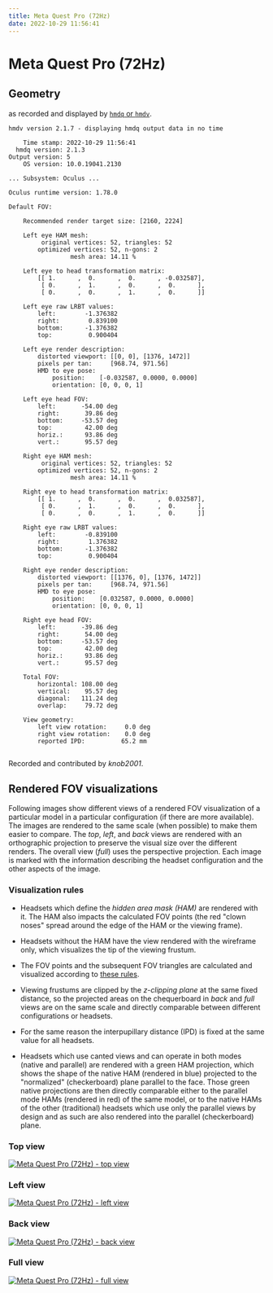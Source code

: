 ```yaml
---
title: Meta Quest Pro (72Hz)
date: 2022-10-29 11:56:41
---
```

# Meta Quest Pro (72Hz)

## Geometry

as recorded and displayed by [`hmdq` or `hmdv`](https://github.com/risa2000/hmdq).
```
hmdv version 2.1.7 - displaying hmdq output data in no time

    Time stamp: 2022-10-29 11:56:41
  hmdq version: 2.1.3
Output version: 5
    OS version: 10.0.19041.2130

... Subsystem: Oculus ...

Oculus runtime version: 1.78.0

Default FOV:

    Recommended render target size: [2160, 2224]

    Left eye HAM mesh:
         original vertices: 52, triangles: 52
        optimized vertices: 52, n-gons: 2
                 mesh area: 14.11 %

    Left eye to head transformation matrix:
        [[ 1.      ,  0.      ,  0.      , -0.032587],
         [ 0.      ,  1.      ,  0.      ,  0.      ],
         [ 0.      ,  0.      ,  1.      ,  0.      ]]

    Left eye raw LRBT values:
        left:        -1.376382
        right:        0.839100
        bottom:      -1.376382
        top:          0.900404

    Left eye render description:
        distorted viewport: [[0, 0], [1376, 1472]]
        pixels per tan:     [968.74, 971.56]
        HMD to eye pose:
            position:    [-0.032587, 0.0000, 0.0000]
            orientation: [0, 0, 0, 1]

    Left eye head FOV:
        left:       -54.00 deg
        right:       39.86 deg
        bottom:     -53.57 deg
        top:         42.00 deg
        horiz.:      93.86 deg
        vert.:       95.57 deg

    Right eye HAM mesh:
         original vertices: 52, triangles: 52
        optimized vertices: 52, n-gons: 2
                 mesh area: 14.11 %

    Right eye to head transformation matrix:
        [[ 1.      ,  0.      ,  0.      ,  0.032587],
         [ 0.      ,  1.      ,  0.      ,  0.      ],
         [ 0.      ,  0.      ,  1.      ,  0.      ]]

    Right eye raw LRBT values:
        left:        -0.839100
        right:        1.376382
        bottom:      -1.376382
        top:          0.900404

    Right eye render description:
        distorted viewport: [[1376, 0], [1376, 1472]]
        pixels per tan:     [968.74, 971.56]
        HMD to eye pose:
            position:    [0.032587, 0.0000, 0.0000]
            orientation: [0, 0, 0, 1]

    Right eye head FOV:
        left:       -39.86 deg
        right:       54.00 deg
        bottom:     -53.57 deg
        top:         42.00 deg
        horiz.:      93.86 deg
        vert.:       95.57 deg

    Total FOV:
        horizontal: 108.00 deg
        vertical:    95.57 deg
        diagonal:   111.24 deg
        overlap:     79.72 deg

    View geometry:
        left view rotation:     0.0 deg
        right view rotation:    0.0 deg
        reported IPD:          65.2 mm


```
Recorded and contributed by _knob2001_.

## Rendered FOV visualizations

Following images show different views of a rendered FOV visualization of a
particular model in a particular configuration (if there are more available).
The images are rendered to the same scale (when possible) to make them easier
to compare. The _top_, _left_, and _back_ views are rendered with an
orthographic projection to preserve the visual size over the different renders.
The overall view (_full_) uses the perspective projection. Each image is marked
with the information describing the headset configuration and the other aspects
of the image.

### Visualization rules

* Headsets which define the _hidden area mask (HAM)_ are rendered with it. The
  HAM also impacts the calculated FOV points (the red "clown noses" spread
  around the edge of the HAM or the viewing frame).

* Headsets without the HAM have the view rendered with the wireframe only, which
  visualizes the tip of the viewing frustum.

* The FOV points and the subsequent FOV triangles are calculated and visualized
  according to [these
  rules](https://risa2000.github.io/vrdocs/docs/hmd_fov_calculation).

* Viewing frustums are clipped by the _z-clipping plane_ at the same fixed
  distance, so the projected areas on the chequerboard in _back_ and _full_
  views are on the same scale and directly comparable between different
  configurations or headsets.

* For the same reason the interpupillary distance (IPD) is fixed at the same
  value for all headsets.

* Headsets which use canted views and can operate in both modes (native and
  parallel) are rendered with a green HAM projection, which shows the shape of
  the native HAM (rendered in blue) projected to the "normalized"
  (checkerboard) plane parallel to the face. Those green native projections are
  then directly comparable either to the parallel mode HAMs (rendered in red)
  of the same model, or to the native HAMs of the other (traditional) headsets
  which use only the parallel views by design and as such are also rendered
  into the parallel (checkerboard) plane.

### Top view
[![Meta Quest Pro (72Hz) - top view](../images/MetaQuestPro_Native_R72_top.dmx.png)](../images/MetaQuestPro_Native_R72_top.dmx.png)

### Left view
[![Meta Quest Pro (72Hz) - left view](../images/MetaQuestPro_Native_R72_left.dmx.png)](../images/MetaQuestPro_Native_R72_left.dmx.png)

### Back view
[![Meta Quest Pro (72Hz) - back view](../images/MetaQuestPro_Native_R72_back.dmx.png)](../images/MetaQuestPro_Native_R72_back.dmx.png)

### Full view
[![Meta Quest Pro (72Hz) - full view](../images/MetaQuestPro_Native_R72_over.dmx.png)](../images/MetaQuestPro_Native_R72_over.dmx.png)

